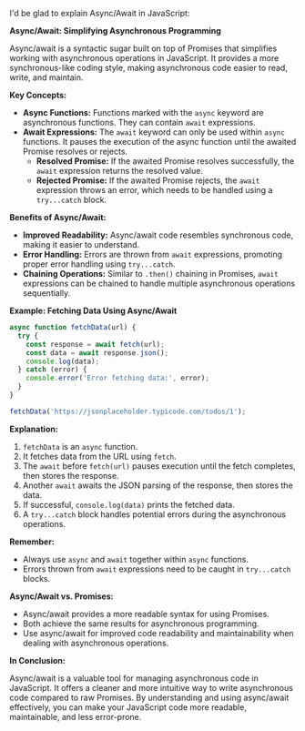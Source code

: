 I'd be glad to explain Async/Await in JavaScript:

**Async/Await: Simplifying Asynchronous Programming**

Async/await is a syntactic sugar built on top of Promises that simplifies working with asynchronous operations in JavaScript. It provides a more synchronous-like coding style, making asynchronous code easier to read, write, and maintain.

**Key Concepts:**

- **Async Functions:** Functions marked with the `async` keyword are asynchronous functions. They can contain `await` expressions.
- **Await Expressions:** The `await` keyword can only be used within `async` functions. It pauses the execution of the async function until the awaited Promise resolves or rejects.
  - **Resolved Promise:** If the awaited Promise resolves successfully, the `await` expression returns the resolved value.
  - **Rejected Promise:** If the awaited Promise rejects, the `await` expression throws an error, which needs to be handled using a `try...catch` block.


**Benefits of Async/Await:**

- **Improved Readability:** Async/await code resembles synchronous code, making it easier to understand.
- **Error Handling:** Errors are thrown from `await` expressions, promoting proper error handling using `try...catch`.
- **Chaining Operations:** Similar to `.then()` chaining in Promises, `await` expressions can be chained to handle multiple asynchronous operations sequentially.

**Example: Fetching Data Using Async/Await**

```javascript
async function fetchData(url) {
  try {
    const response = await fetch(url);
    const data = await response.json();
    console.log(data);
  } catch (error) {
    console.error('Error fetching data:', error);
  }
}

fetchData('https://jsonplaceholder.typicode.com/todos/1');
```

**Explanation:**

1. `fetchData` is an `async` function.
2. It fetches data from the URL using `fetch`.
3. The `await` before `fetch(url)` pauses execution until the fetch completes, then stores the response.
4. Another `await` awaits the JSON parsing of the response, then stores the data.
5. If successful, `console.log(data)` prints the fetched data.
6. A `try...catch` block handles potential errors during the asynchronous operations.

**Remember:**

- Always use `async` and `await` together within `async` functions.
- Errors thrown from `await` expressions need to be caught in `try...catch` blocks.

**Async/Await vs. Promises:**

- Async/await provides a more readable syntax for using Promises.
- Both achieve the same results for asynchronous programming.
- Use async/await for improved code readability and maintainability when dealing with asynchronous operations.

**In Conclusion:**

Async/await is a valuable tool for managing asynchronous code in JavaScript. It offers a cleaner and more intuitive way to write asynchronous code compared to raw Promises. By understanding and using async/await effectively, you can make your JavaScript code more readable, maintainable, and less error-prone.
